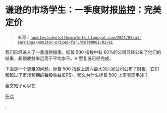 <!--yml

分类：未分类

日期：2024-05-18 02:00:37

-->

# 谦逊的市场学生：一季度财报监控：完美定价

> 来源：[`humblestudentofthemarkets.blogspot.com/2021/05/q1-earnings-monitor-priced-for.html#0001-01-01`](https://humblestudentofthemarkets.blogspot.com/2021/05/q1-earnings-monitor-priced-for.html#0001-01-01)

我们已经进入了一季度财报季。标普 500 指数中有 60%的公司已经公布了他们的结果，超额收益率远高于平均水平。V 型复苏已经完成。

下面是一个更难的问题。标普 500 指数上周六最大的六家公司公布了财报，它们都超过了市场预期的每股收益(EPS)。那么为什么标普 500 上周表现平淡？

全文帖子可以在

[在此](https://humblestudentofthemarkets.com/2021/05/03/q1-earnings-monitor-priced-for-perfection/)

.
